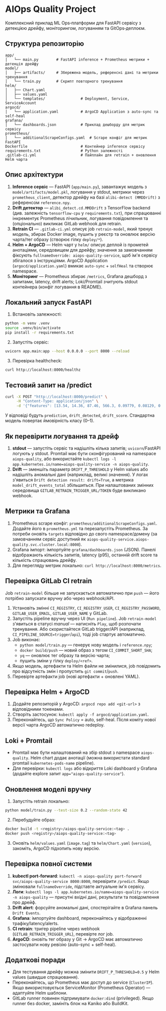 # AIOps Quality Project

Комплексний приклад ML Ops‑платформи для FastAPI сервісу з детекцією дрейфу, моніторингом, логуванням та GitOps‑деплоєм.

## Структура репозиторію

```
app/
│   └── main.py        # FastAPI inference + Prometheus метрики + детекція дрейфу
model/
│   ├── artifacts/     # Збережена модель, референсні дані та метрики тренування
│   └── train.py       # Скрипт повторного тренування
helm/
│   ├── Chart.yaml
│   ├── values.yaml
│   └── templates/                # Deployment, Service, ServiceAccount
argocd/
│   └── application.yaml          # ArgoCD Application з auto-sync та self-heal
grafana/
│   └── dashboards.json           # Приклад дешборду для метрик сервісу
prometheus/
│   └── additionalScrapeConfigs.yaml  # Scrape конфіг для метрик FastAPI
Dockerfile                        # Контейнер inference сервісу
requirements.txt                  # Python залежності
.gitlab-ci.yml                    # Пайплайн для retrain + оновлення Helm чарта
```

## Опис архітектури

1. **Inference сервіс** — FastAPI (`app/main.py`), завантажує модель з `model/artifacts/model.pkl`, логування у stdout, метрики через `prometheus_client`, детектор дрейфу на базі `alibi-detect (MMDDrift)` з референсом `reference.npy`.
2. **Drift детектор** — `alibi_detect.cd.MMDDrift` з TensorFlow backend (див. залежність `tensorflow-cpu` у `requirements.txt`), при спрацюванні інкрементує Prometheus лічильник, логування повідомлення та (опціонально) викликає GitLab webhook для retrain.
3. **Retrain CI** — `.gitlab-ci.yml` описує job `retrain-model`, який тренує модель, збирає Docker image, пушить у реєстр та оновлює версію чарта/тег образу (створює гілку `deploy/*`).
4. **Helm + ArgoCD** — Helm чарт у `helm/` описує деплой із прометей анотаціями, середовищем для дрейфу; значення за замовчанням фіксують `fullnameOverride: aiops-quality-service`, щоб ім'я сервісу збігалося з інструкціями. ArgoCD Application (`argocd/application.yaml`) вмикає `auto-sync` + `selfHeal` та створює namespace.
5. **Моніторинг** — Prometheus збирає `/metrics`, Grafana дешборд з запитами, latency, drift alerts; Loki/Promtail зчитують stdout контейнера (конфіг логування в README).

## Локальний запуск FastAPI

1. Встановіть залежності:
```bash
python -m venv .venv
source .venv/bin/activate
pip install -r requirements.txt
```
2. Запустіть сервіс:
```bash
uvicorn app.main:app --host 0.0.0.0 --port 8000 --reload
```
3. Перевірка healthcheck:
```bash
curl http://localhost:8000/healthz
```

## Тестовий запит на /predict

```bash
curl -X POST "http://localhost:8000/predict" \
     -H "Content-Type: application/json" \
     -d '{"features": [13.54, 14.36, 87.46, 566.3, 0.09779, 0.08129, 0.06664, 0.04781, 0.1885, 0.05766, 0.2699, 0.7886, 2.058, 23.56, 0.008462, 0.0146, 0.02387, 0.01486, 0.01405, 0.002377, 15.11, 19.26, 99.7, 711.2, 0.144, 0.1773, 0.239, 0.1288, 0.2977, 0.07259]}'
```

У відповіді будуть `prediction`, `drift_detected`, `drift_score`. Стандартна модель повертає ймовірність класу (0–1).

## Як перевірити логування та дрейф

1. **stdout** — запустіть сервіс та надішліть кілька запитів; `uvicorn`/FastAPI логують у stdout. Promtail має бути сконфігурований на namespace `aiops-quality`, або використайте `kubectl logs -l app.kubernetes.io/name=aiops-quality-service -n aiops-quality`.
2. **Drift** — зменшіть параметр `DRIFT_P_THRESHOLD` у Helm values або надішліть аномальні дані (наприклад, великі значення). У логах з'явиться `Drift detection result: drift=True`, а метрика `model_drift_events_total` збільшиться. При налаштованих змінних середовища `GITLAB_RETRAIN_TRIGGER_URL/TOKEN` буде викликано webhook.

## Метрики та Grafana

1. Prometheus scrape конфіг: `prometheus/additionalScrapeConfigs.yaml`. Додайте його в `prometheus.yml` та перезапустіть Prometheus. За потреби оновіть `targets` відповідно до свого namespace/домену (за замовчанням сервіс доступний як `aiops-quality-service.aiops-quality.svc.cluster.local:8000`).
2. Grafana імпорт: імпортуйте `grafana/dashboards.json` (JSON). Панелі відображають кількість запитів, latency (p95), останній drift score та кількість спрацювань дрейфу.
3. Для перегляду метрик локально: `curl http://localhost:8000/metrics`.

## Перевірка GitLab CI retrain

Job `retrain-model` більше не запускається автоматично при `push` — його потрібно запускати вручну або через webhook/API.

1. Установіть змінні `CI_REGISTRY`, `CI_REGISTRY_USER`, `CI_REGISTRY_PASSWORD`, `GITLAB_USER_EMAIL`, `GITLAB_USER_NAME` у GitLab.
2. Запустіть pipeline вручну через UI (`Run pipeline`). Job `retrain-model` з'явиться в статусі *manual* — натисніть `Play`, щоб розпочати тренування. Або скористайтеся GitLab trigger/API (наприклад, `CI_PIPELINE_SOURCE=trigger`/`api`), тоді job стартує автоматично.
3. Job виконає:
   - `python model/train.py` — генерує нову модель і `reference.npy`;
   - `docker build/push` — новий образ з тегом `CI_COMMIT_SHORT_SHA`;
   - `yq` — оновлює тег образу та версію чарта;
   - пушить зміни у гілку `deploy/<ref>`.
4. Якщо модель, артефакти та Helm файли не змінилися, job повідомить про відсутність змін і пропустить `git commit`/`push`.
5. Перевірте артефакти job (нові артефакти + оновлені YAML).

## Перевірка Helm + ArgoCD

1. Додайте репозиторій у ArgoCD: `argocd repo add <git-url>` з відповідними токенами.
2. Створіть застосунок: `kubectl apply -f argocd/application.yaml`.
3. Переконайтесь, що `Sync Policy` = auto, self-heal. Після коміту нової версії чарта ArgoCD автоматично redeploy.

## Loki + Promtail

- Promtail має бути налаштований на збір stdout з namespace `aiops-quality`. Helm chart додає анотації (можна використати standard promtail `kubernetes-pods-name` pipeline).
- Для перевірки: `kubectl logs` або відкриття Loki dashboard у Grafana (додайте explore запит `app="aiops-quality-service"`).

## Оновлення моделі вручну

1. Запустіть retrain локально:

```bash
python model/train.py --test-size 0.2 --random-state 42
```

2. Перебудуйте образ:

```bash
docker build -t <registry>/aiops-quality-service:<tag> .
docker push <registry>/aiops-quality-service:<tag>
```

3. Оновіть `helm/values.yaml` (`image.tag`) та `helm/Chart.yaml` (`version`), закоміть, ArgoCD підхопить нову версію.

## Перевірка повної системи

1. **kubectl port-forward**: `kubectl -n aiops-quality port-forward svc/aiops-quality-service 8000:8000`, перевірити `/predict`. Якщо змінювали `fullnameOverride`, підставте актуальне ім'я сервісу.
2. **Логи**: `kubectl logs -l app.kubernetes.io/name=aiops-quality-service -n aiops-quality` — присутні вхідні дані, результати та повідомлення про дрейф.
3. **Drift alert**: форсуйте аномальні дані, спостерігайте в Grafana панель `Drift Events`.
4. **Grafana**: імпортуйте dashboard, переконайтесь у відображенні трафіку/latency/alerts.
5. **CI retrain**: тригер pipeline через webhook (`GITLAB_RETRAIN_TRIGGER_URL`), перевірте лог job.
6. **ArgoCD**: оновіть тег образу у Git → ArgoCD має автоматично застосувати нову ревізію (auto-sync + self-heal).

## Додаткові поради

- Для тестування дрейфу можна змінити `DRIFT_P_THRESHOLD=0.5` у Helm values (швидше спрацювання).
- Переконайтесь, що Prometheus має доступ до service (`ClusterIP`). Якщо використовується ServiceMonitor (Prometheus Operator) — адаптуйте Helm шаблони.
- GitLab runner повинен підтримувати `docker:dind` (privileged). Якщо runner без docker, замініть блок на Kaniko або BuildKit.
